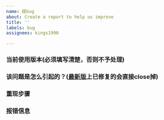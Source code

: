 ```yaml
---
name: 提bug
about: Create a report to help us improve
title: ''
labels: bug
assignees: kings1990

---
```


### 当前使用版本(必须填写清楚，否则不予处理)



### 该问题是怎么引起的？**([最新版](https://search.maven.org/search?q=kings-rap2-generator)上已修复的会直接**close**掉)**



### 重现步骤



### 报错信息
